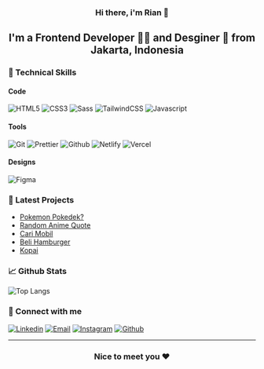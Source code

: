 <h3 align="center"> Hi there, i'm Rian 👋 </h3>

<h2 align="center"> I'm a Frontend Developer 🧑‍💻 and Desginer 🎨 from <img src="https://i.postimg.cc/Xv5KCxn9/indonesia.png" width="16"> <b>Jakarta, Indonesia</b> </h2>

<h3> 👜 Technical Skills </h3>

<h4> Code </h4>

<span>
  <img src="https://img.shields.io/badge/-HTML5-E34F26?logo=html5&logoColor=white" alt="HTML5">
  <img src="https://img.shields.io/badge/-CSS3-1572B6?logo=css3&logoColor=white" alt="CSS3">
  <img src="https://img.shields.io/badge/-Sass-CC6699?logo=Sass&logoColor=white" alt="Sass">
  <img src="https://img.shields.io/badge/-TailwindCSS-06B6D4?logo=tailwind css&logoColor=white" alt="TailwindCSS">
  <img src="https://img.shields.io/badge/-Javascript-EBD72A?logo=javascript&logoColor=white" alt="Javascript">
</span>

<h4> Tools </h4>

<span>
  <img src="https://img.shields.io/badge/-Git-F05032?logo=Git&logoColor=white" alt="Git">
  <img src="https://img.shields.io/badge/-Prettier-F7B93E?logo=Prettier&logoColor=white" alt="Prettier">
  <img src="https://img.shields.io/badge/-Github-181717?logo=Github&logoColor=white" alt="Github">
  <img src="https://img.shields.io/badge/-Netlify-00C7B7?logo=Netlify&logoColor=white" alt="Netlify">
  <img src="https://img.shields.io/badge/-Vercel-black?logo=Vercel&logoColor=white" alt="Vercel">
</span>

<h4> Designs </h4>

<span>
  <img src="https://img.shields.io/badge/-Figma-F24E1E?logo=Figma&logoColor=white" alt="Figma">
</span>

<h3> 📝 Latest Projects </h3>

<ul>
 <li><a href="https://mfebriann.github.io/pokemon-pokedek/">Pokemon Pokedek?</a></li>
 <li><a href="https://mfebriann.github.io/random-anime-quote/">Random Anime Quote</a></li>
 <li><a href="https://mfebriann.github.io/CariMobil/">Cari Mobil</a></li>
 <li><a href="https://beli-hamburger.netlify.app/">Beli Hamburger</a></li>
 <li><a href="https://kopai.vercel.app/">Kopai</a></li>
</ul>

<h3> 📈 Github Stats </h3>

![Top Langs](https://github-readme-stats.vercel.app/api/top-langs/?username=mfebriann&theme=dracula)

<h3> 🤝 Connect with me </h3>

<span>
  <a href="https://linkedin.com/in/mfebriann" title="LinkedIn"><img src="https://img.shields.io/badge/-Linkedin-0A66C2?logo=Linkedin&logoColor=white" alt="Linkedin"></a>
  <a href="mailto:muhammadfebriyan86@gmail.com" title="Email"><img src="https://img.shields.io/badge/-Email-EA4335?logo=Gmail&logoColor=white" alt="Email"></a>
  <a href="https://www.instagram.com/mfebrian22/" title="Instagram"><img src="https://img.shields.io/badge/-Instagram-E4405F?logo=Instagram&logoColor=white" alt="Instagram"></a>
  <a href="https://github.com/mfebriann" title="Github"><img src="https://img.shields.io/badge/-Github-181717?logo=Github&logoColor=white" alt="Github"></a>
</span>

---

<h3 align="center"> Nice to meet you ❤️ </h3>

<!--
**mfebriann/mfebriann** is a ✨ _special_ ✨ repository because its `README.md` (this file) appears on your GitHub profile.

Here are some ideas to get you started:

- 🔭 I’m currently working on ...
- 🌱 I’m currently learning ...
- 👯 I’m looking to collaborate on ...
- 🤔 I’m looking for help with ...
- 💬 Ask me about ...
- 📫 How to reach me: ...
- 😄 Pronouns: ...
- ⚡ Fun fact: ...
-->

